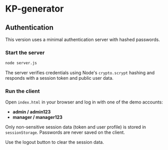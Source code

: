 # KP-generator

## Authentication

This version uses a minimal authentication server with hashed passwords.

### Start the server

```bash
node server.js
```

The server verifies credentials using Node's `crypto.scrypt` hashing and responds with a session token and public user data.

### Run the client

Open `index.html` in your browser and log in with one of the demo accounts:

- **admin / admin123**
- **manager / manager123**

Only non-sensitive session data (token and user profile) is stored in `sessionStorage`. Passwords are never saved on the client.

Use the logout button to clear the session data.

